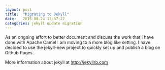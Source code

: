 ```yaml
---
layout: post
title:  "Migrating to Jekyll"
date:   2015-08-24 13:37:27
categories: jekyll update migration
---
```

As an ongoing effort to better document and discuss the work that I have done with Apache Camel I am moving to a more blog like setting. I have decided to use the jekyll-new project to quickly set up and publish a blog on Github Pages.

More information about jekyll at <http://jekyllrb.com>